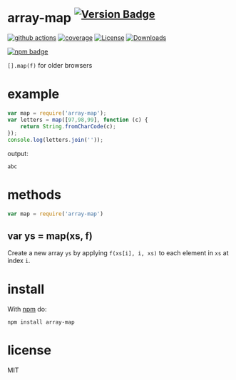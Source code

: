 # array-map <sup>[![Version Badge][npm-version-svg]][package-url]</sup>

[![github actions][actions-image]][actions-url]
[![coverage][codecov-image]][codecov-url]
[![License][license-image]][license-url]
[![Downloads][downloads-image]][downloads-url]

[![npm badge][npm-badge-png]][package-url]

`[].map(f)` for older browsers

# example

``` js
var map = require('array-map');
var letters = map([97,98,99], function (c) {
	return String.fromCharCode(c);
});
console.log(letters.join(''));
```

output:

```
abc
```

# methods

``` js
var map = require('array-map')
```

## var ys = map(xs, f)

Create a new array `ys` by applying `f(xs[i], i, xs)` to each element in `xs` at
index `i`.

# install

With [npm](https://npmjs.org) do:

```
npm install array-map
```

# license

MIT

[package-url]: https://npmjs.org/package/array-map
[npm-version-svg]: https://versionbadg.es/ljharb/array-map.svg
[deps-svg]: https://david-dm.org/ljharb/array-map.svg
[deps-url]: https://david-dm.org/ljharb/array-map
[dev-deps-svg]: https://david-dm.org/ljharb/array-map/dev-status.svg
[dev-deps-url]: https://david-dm.org/ljharb/array-map#info=devDependencies
[npm-badge-png]: https://nodei.co/npm/array-map.png?downloads=true&stars=true
[license-image]: https://img.shields.io/npm/l/array-map.svg
[license-url]: LICENSE
[downloads-image]: https://img.shields.io/npm/dm/array-map.svg
[downloads-url]: https://npm-stat.com/charts.html?package=array-map
[codecov-image]: https://codecov.io/gh/ljharb/array-map/branch/main/graphs/badge.svg
[codecov-url]: https://app.codecov.io/gh/ljharb/array-map/
[actions-image]: https://img.shields.io/endpoint?url=https://github-actions-badge-u3jn4tfpocch.runkit.sh/ljharb/array-map
[actions-url]: https://github.com/ljharb/array-map/actions
